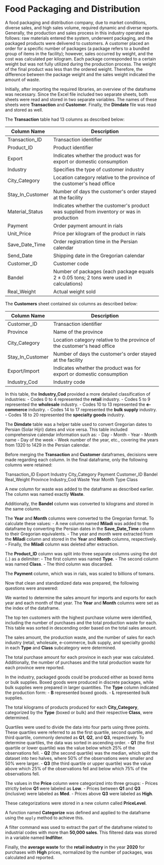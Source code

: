 # Food Packaging and Distribution

A food packaging and distribution company, due to market conditions, diverse sales, and high sales volume, required dynamic and diverse reports. Generally, the production and sales process in this industry operated as follows: raw materials entered the system, underwent packaging, and the packaged products were delivered to customers. A customer placed an order for a specific number of packages (a package refers to a bundled group of items in the facility); however, sales occurred by weight, and the cost was calculated per kilogram. Each package corresponded to a certain weight but was not fully utilized during the production process. The weight of the final product was less than the ordered weight. Therefore, the difference between the package weight and the sales weight indicated the amount of waste.

Initially, after importing the required libraries, an overview of the dataframe was necessary. Since the Excel file included two separate sheets, both sheets were read and stored in two separate variables. The names of these sheets were **Transaction** and **Customer**. Finally, the **Dimdate** file was read and stored as well.

The **Transaction** table had 13 columns as described below:

| Column Name       | Description                                                   |
|-------------------|---------------------------------------------------------------|
| Transaction_ID    | Transaction identifier                                       |
| Product_ID        | Product identifier                                           |
| Export            | Indicates whether the product was for export or domestic consumption |
| Industry          | Specifies the type of customer industry                      |
| City_Category     | Location category relative to the province of the customer's head office |
| Stay_In_Customer  | Number of days the customer's order stayed at the facility   |
| Material_Status   | Indicates whether the customer's product was supplied from inventory or was in production |
| Payment           | Order payment amount in rials                                |
| Unit_Price        | Price per kilogram of the product in rials                   |
| Save_Date_Time    | Order registration time in the Persian calendar              |
| Send_Date         | Shipping date in the Gregorian calendar                      |
| Customer_ID       | Customer code                                                |
| Bandel            | Number of packages (each package equals 2 ± 0.05 tons; 2 tons were used in calculations) |
| Real_Weight       | Actual weight sold                                           |

The **Customers** sheet contained six columns as described below:

| Column Name       | Description                                                   |
|-------------------|---------------------------------------------------------------|
| Customer_ID       | Transaction identifier                                       |
| Province          | Name of the province                                         |
| City_Category     | Location category relative to the province of the customer's head office |
| Stay_In_Customer  | Number of days the customer's order stayed at the facility   |
| Export/Import     | Indicates whether the product was for export or domestic consumption |
| Industry_Cod      | Industry code                                                |

In this table, the **Industry_Cod** provided a more detailed classification of industries: - Codes 0 to 4 represented the **retail** industry. - Codes 5 to 9 represented the **wholesale** industry. - Codes 10 to 13 represented the **e-commerce** industry. - Codes 14 to 17 represented the **bulk supply** industry. - Codes 18 to 20 represented the **specialty goods** industry.

The **Dimdate** table was a helper table used to convert Gregorian dates to Persian (Solar Hijri) dates and vice versa. This table included comprehensive calendar information such as: - Day - Month - Year - Month name - Day of the week - Week number of the year, etc., covering the years from 1320 to 1429 in the Persian calendar.

Before merging the **Transaction** and **Customer** dataframes, decisions were made regarding each column. In the final dataframe, only the following columns were retained:

Transaction_ID
Export
Industry
City_Category
Payment
Customer_ID
Bandel
Real_Weight
Province
Industry_Cod
Waste
Year
Month
Type
Class

A new column for waste was added to the dataframe as described earlier. The column was named exactly **Waste**.

Additionally, the **Bandel** column was converted to kilograms and stored in the same column.

The **Year** and **Month** columns were converted to the Gregorian format. To calculate these values: - A new column named **Miladi** was added to the dataframe by converting the Persian dates in the **Save_Date_Time** column to their Gregorian equivalents. - The year and month were extracted from the **Miladi** column and stored in the **Year** and **Month** columns, respectively. - Finally, the **Miladi** column was deleted after extraction.

The **Product_ID** column was split into three separate columns using the dot (`.`) as a delimiter: - The first column was named **Type**. - The second column was named **Class**. - The third column was discarded.

The **Payment** column, which was in rials, was scaled to billions of tomans.

Now that clean and standardized data was prepared, the following questions were answered:

We wanted to determine the sales amount for imports and exports for each year and each month of that year. The **Year** and **Month** columns were set as the index of the dataframe.

The top ten customers with the highest purchase volume were identified, including the number of purchases and the total production waste for each. This table was sorted in descending order based on the total sales amount.

The sales amount, the production waste, and the number of sales for each industry (retail, wholesale, e-commerce, bulk supply, and specialty goods) in each **Type** and **Class** subcategory were determined.

The total purchase amount for each province in each year was calculated. Additionally, the number of purchases and the total production waste for each province were reported.

In the industry, packaged goods could be produced either as boxed items or bulk supplies. Boxed goods were produced in discrete packages, while bulk supplies were prepared in larger quantities. The **Type** column indicated the production form: - **B** represented boxed goods. - **L** represented bulk supplies.

The total kilograms of products produced for each **City_Category**, categorized by the **Type** (boxed or bulk) and their respective **Class**, were determined.

Quartiles were used to divide the data into four parts using three points. These quartiles were referred to as the first quartile, second quartile, and third quartile, commonly denoted as **Q1**, **Q2**, and **Q3**, respectively. To determine quartiles, the data was sorted in ascending order. - **Q1** (the first quartile or lower quartile) was the value below which 25% of the observations fell. - **Q2** (the second quartile) was the median, which split the dataset into two halves, where 50% of the observations were smaller and 50% were larger. - **Q3** (the third quartile or upper quartile) was the value above which 25% of the observations fell and below which 75% of the observations fell.

The values in the **Price** column were categorized into three groups: - Prices strictly below **Q1** were labeled as **Low**. - Prices between **Q1** and **Q3** (inclusive) were labeled as **Med**. - Prices above **Q3** were labeled as **High**.

These categorizations were stored in a new column called **PriceLevel**.

A function named **Categorize** was defined and applied to the dataframe using the `apply` method to achieve this.

A filter command was used to extract the part of the dataframe related to industrial codes with more than **50,000 sales**. This filtered data was stored in a variable named **Indfilter**.

Finally, the **average waste** for the **retail industry** in the year **2020** for purchases with **High** prices, normalized by the number of packages, was calculated and reported.
